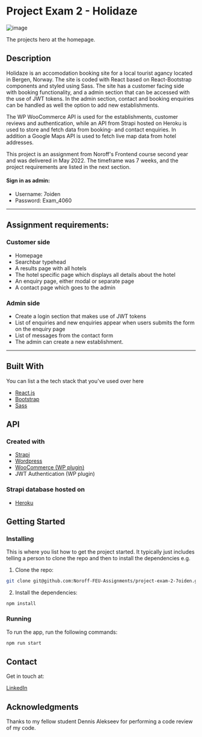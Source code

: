 # Project Exam 2 - Holidaze

![image](https://res.cloudinary.com/dhd2paq70/image/upload/v1654681030/holidaze_x4owk1.jpg)

The projects hero at the homepage.

## Description

Holidaze is an accomodation booking site for a local tourist
agancy located in Bergen, Norway. The site is coded with React based
on React-Bootstrap components and styled using Sass. The site
has a customer facing side with booking functionality, and a
admin section that can be accessed with the use of JWT tokens.
In the admin section, contact and booking enquiries can be
handled as well the option to add new establishments.

The WP WooCommerce API is used for the establishments, customer reviews and authentication, while an
API from Strapi hosted on Heroku is used to store and fetch data
from booking- and contact enquiries. In addition a Google Maps API is used to fetch live map data from hotel addresses.

This project is an assignment from Noroff's Frontend course second year and was delivered in May 2022. The timeframe was 7 weeks, and the project requirements are listed in the next section.

#### Sign in as admin:

- Username: 7oiden
- Password: Exam_4060

<hr/>

## Assignment requirements:

### Customer side

- Homepage
- Searchbar typehead
- A results page with all hotels
- The hotel specific page which displays all details about the hotel
- An enquiry page, either modal or separate page
- A contact page which goes to the admin

### Admin side

- Create a login section that makes use of JWT tokens
- List of enquiries and new enquiries appear when users submits the form on the enquiry page
- List of messages from the contact form
- The admin can create a new establishment.

<hr/>

## Built With

You can list a the tech stack that you've used over here

- [React.js](https://reactjs.org/)
- [Bootstrap](https://getbootstrap.com)
- [Sass](https://sass-lang.com)

## API

### Created with

- [Strapi](https://strapi.io)
- [Wordpress](https://wordpress.com)
- [WooCommerce (WP plugin)](https://woocommerce.com)
- JWT Authentication (WP plugin)

### Strapi database hosted on

- [Heroku](https://heroku.com)

## Getting Started

### Installing

This is where you list how to get the project started. It typically just includes telling a person to clone the repo and then to install the dependencies e.g.

1. Clone the repo:

```bash
git clone git@github.com:Noroff-FEU-Assignments/project-exam-2-7oiden.git
```

2. Install the dependencies:

```
npm install
```

### Running

To run the app, run the following commands:

```bash
npm run start
```

## Contact

Get in touch at:

[LinkedIn](https://www.linkedin.com/in/tommy-j-16b56678/)

## Acknowledgments

Thanks to my fellow student Dennis Alekseev for performing a code review of my code.
